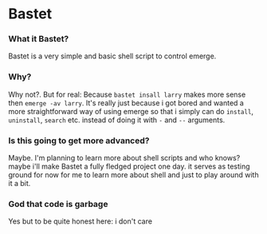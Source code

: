 # Bastet
### What it Bastet?
Bastet is a very simple and basic shell script to control emerge.

### Why?
Why not?. But for real: Because `bastet insall larry` makes more sense then `emerge -av larry`. It's really just because i got bored and wanted a more straightforward way of using emerge so that i simply can do `install`, `uninstall`, `search` etc. instead of doing it with `-` and `--` arguments.

### Is this going to get more advanced?
Maybe. I'm planning to learn more about shell scripts and who knows? maybe i'll make Bastet a fully fledged project one day. it serves as testing ground for now for me to learn more about shell and just to play around with it a bit.

### God that code is garbage
Yes but to be quite honest here: i don't care
